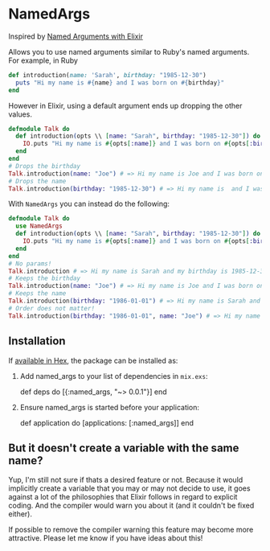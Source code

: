 # NamedArgs

Inspired by [Named Arguments with Elixir](https://blog.praveenperera.com/named-arugments-with-default-values-in-elixir/)

Allows you to use named arguments similar to Ruby's named arguments. For example, in Ruby

```ruby
def introduction(name: 'Sarah', birthday: "1985-12-30")  
  puts "Hi my name is #{name} and I was born on #{birthday}"
end
```

However in Elixir, using a default argument ends up dropping the other values.

```elixir
defmodule Talk do  
  def introduction(opts \\ [name: "Sarah", birthday: "1985-12-30"]) do
    IO.puts "Hi my name is #{opts[:name]} and I was born on #{opts[:birthday]}"
  end
end
# Drops the birthday
Talk.introduction(name: "Joe") # => Hi my name is Joe and I was born on
# Drops the name
Talk.introduction(birthday: "1985-12-30") # => Hi my name is  and I was born on 1985-12-30
```

With `NamedArgs` you can instead do the following:

```elixir
defmodule Talk do
  use NamedArgs
  def introduction(opts \\ [name: "Sarah", birthday: "1985-12-30"]) do
    IO.puts "Hi my name is #{opts[:name]} and I was born on #{opts[:birthday]}"
  end
end
# No params!
Talk.introduction # => Hi my name is Sarah and my birthday is 1985-12-30
# Keeps the birthday
Talk.introduction(name: "Joe") # => Hi my name is Joe and I was born on 1985-12-30
# Keeps the name
Talk.introduction(birthday: "1986-01-01") # => Hi my name is Sarah and I was born on 1986-01-01
# Order does not matter!
Talk.introduction(birthday: "1986-01-01", name: "Joe") # => Hi my name is Joe and I was born on 1986-01-01
```

## Installation

If [available in Hex](https://hex.pm/docs/publish), the package can be installed as:

  1. Add named_args to your list of dependencies in `mix.exs`:

        def deps do
          [{:named_args, "~> 0.0.1"}]
        end

  2. Ensure named_args is started before your application:

        def application do
          [applications: [:named_args]]
        end

## But it doesn't create a variable with the same name?

Yup, I'm still not sure if thats a desired feature or not. Because it would implicitly create a variable that you may or may not decide to use, it goes against a lot of the philosophies that Elixir follows in regard to explicit coding. And the compiler would warn you about it (and it couldn't be fixed either).

If possible to remove the compiler warning this feature may become more attractive. Please let me know if you have ideas about this!
